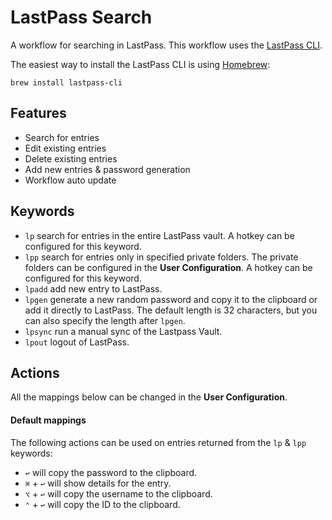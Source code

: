 # LastPass Search

A workflow for searching in LastPass. This workflow uses the [LastPass CLI](https://github.com/lastpass/lastpass-cli).

The easiest way to install the LastPass CLI is using [Homebrew](https://brew.sh/):
```
brew install lastpass-cli
```

## Features
* Search for entries
* Edit existing entries
* Delete existing entries
* Add new entries & password generation
* Workflow auto update

## Keywords

* `lp` search for entries in the entire LastPass vault. A hotkey can be configured for this keyword.
* `lpp` search for entries only in specified private folders. The private folders can be configured in the **User Configuration**. A hotkey can be configured for this keyword.
* `lpadd` add new entry to LastPass.
* `lpgen` generate a new random password and copy it to the clipboard or add it directly to LastPass. The default length is 32 characters, but you can also specify the length after `lpgen`.
* `lpsync` run a manual sync of the Lastpass Vault.
* `lpout` logout of LastPass.

## Actions
All the mappings below can be changed in the **User Configuration**.

#### Default mappings
The following actions can be used on entries returned from the `lp` & `lpp` keywords:
* `↩` will copy the password to the clipboard.
* `⌘` + `↩` will show details for the entry.
* `⌥` + `↩` will copy the username to the clipboard.
* `⌃` + `↩` will copy the ID to the clipboard.
